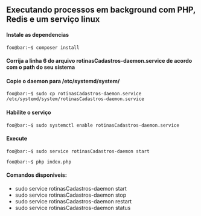  ## Executando processos em background com PHP, Redis e um serviço linux
 
 #### Instale as dependencias

 ``
 foo@bar:~$ composer install
 ``

 #### Corrija a linha 6 do arquivo rotinasCadastros-daemon.service de acordo com o path do seu sistema
 
 #### Copie o daemon para /etc/systemd/system/
``
 foo@bar:~$ sudo cp rotinasCadastros-daemon.service /etc/systemd/system/rotinasCadastros-daemon.service
``
#### Habilite o serviço
``
foo@bar:~$ sudo systemctl enable rotinasCadastros-daemon.service
``
#### Execute 

``
foo@bar:~$ sudo service rotinasCadastros-daemon start
``

``
foo@bar:~$ php index.php
``

#### Comandos disponiveis:

- sudo service rotinasCadastros-daemon start
- sudo service rotinasCadastros-daemon stop
- sudo service rotinasCadastros-daemon restart
- sudo service rotinasCadastros-daemon status



